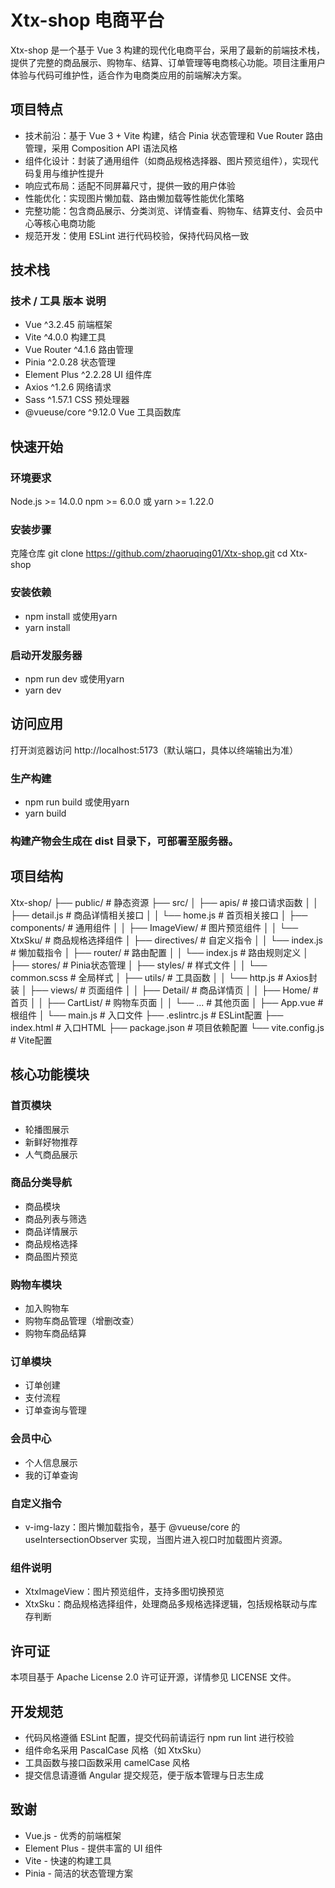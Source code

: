 # Xtx-shop 电商平台
Xtx-shop 是一个基于 Vue 3 构建的现代化电商平台，采用了最新的前端技术栈，提供了完整的商品展示、购物车、结算、订单管理等电商核心功能。项目注重用户体验与代码可维护性，适合作为电商类应用的前端解决方案。
## 项目特点
- 技术前沿：基于 Vue 3 + Vite 构建，结合 Pinia 状态管理和 Vue Router 路由管理，采用 Composition API 语法风格
- 组件化设计：封装了通用组件（如商品规格选择器、图片预览组件），实现代码复用与维护性提升
- 响应式布局：适配不同屏幕尺寸，提供一致的用户体验
- 性能优化：实现图片懒加载、路由懒加载等性能优化策略
- 完整功能：包含商品展示、分类浏览、详情查看、购物车、结算支付、会员中心等核心电商功能
- 规范开发：使用 ESLint 进行代码校验，保持代码风格一致
## 技术栈
### 技术 / 工具	版本	说明
- Vue	^3.2.45	前端框架
- Vite	^4.0.0	构建工具
- Vue Router	^4.1.6	路由管理
- Pinia	^2.0.28	状态管理
- Element Plus	^2.2.28	UI 组件库
- Axios	^1.2.6	网络请求
- Sass	^1.57.1	CSS 预处理器
- @vueuse/core	^9.12.0	Vue 工具函数库
## 快速开始
### 环境要求
Node.js >= 14.0.0
npm >= 6.0.0 或 yarn >= 1.22.0
### 安装步骤
克隆仓库
git clone https://github.com/zhaoruqing01/Xtx-shop.git
cd Xtx-shop

### 安装依赖
- npm install
 或使用yarn
- yarn install

### 启动开发服务器
- npm run dev
或使用yarn
- yarn dev

## 访问应用
打开浏览器访问 http://localhost:5173（默认端口，具体以终端输出为准）
### 生产构建
- npm run build
 或使用yarn
- yarn build

### 构建产物会生成在 dist 目录下，可部署至服务器。
## 项目结构
Xtx-shop/
├── public/               # 静态资源
├── src/
│   ├── apis/             # 接口请求函数
│   │   ├── detail.js     # 商品详情相关接口
│   │   └── home.js       # 首页相关接口
│   ├── components/       # 通用组件
│   │   ├── ImageView/    # 图片预览组件
│   │   └── XtxSku/       # 商品规格选择组件
│   ├── directives/       # 自定义指令
│   │   └── index.js      # 懒加载指令
│   ├── router/           # 路由配置
│   │   └── index.js      # 路由规则定义
│   ├── stores/           # Pinia状态管理
│   ├── styles/           # 样式文件
│   │   └── common.scss   # 全局样式
│   ├── utils/            # 工具函数
│   │   └── http.js       # Axios封装
│   ├── views/            # 页面组件
│   │   ├── Detail/       # 商品详情页
│   │   ├── Home/         # 首页
│   │   ├── CartList/     # 购物车页面
│   │   └── ...           # 其他页面
│   ├── App.vue           # 根组件
│   └── main.js           # 入口文件
├── .eslintrc.js          # ESLint配置
├── index.html            # 入口HTML
├── package.json          # 项目依赖配置
└── vite.config.js        # Vite配置
## 核心功能模块
### 首页模块
- 轮播图展示
- 新鲜好物推荐
- 人气商品展示
### 商品分类导航
- 商品模块
- 商品列表与筛选
- 商品详情展示
- 商品规格选择
- 商品图片预览
### 购物车模块
- 加入购物车
- 购物车商品管理（增删改查）
- 购物车商品结算
### 订单模块
- 订单创建
- 支付流程
- 订单查询与管理
### 会员中心
- 个人信息展示
- 我的订单查询
### 自定义指令
- v-img-lazy：图片懒加载指令，基于 @vueuse/core 的 useIntersectionObserver 实现，当图片进入视口时加载图片资源。
### 组件说明
- XtxImageView：图片预览组件，支持多图切换预览
- XtxSku：商品规格选择组件，处理商品多规格选择逻辑，包括规格联动与库存判断
## 许可证
本项目基于 Apache License 2.0 许可证开源，详情参见 LICENSE 文件。
## 开发规范
- 代码风格遵循 ESLint 配置，提交代码前请运行 npm run lint 进行校验
- 组件命名采用 PascalCase 风格（如 XtxSku）
- 工具函数与接口函数采用 camelCase 风格
- 提交信息请遵循 Angular 提交规范，便于版本管理与日志生成
## 致谢
- Vue.js - 优秀的前端框架
- Element Plus - 提供丰富的 UI 组件
- Vite - 快速的构建工具
- Pinia - 简洁的状态管理方案
